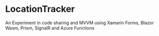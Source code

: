 # LocationTracker
An Experiment in code sharing and MVVM using Xamarin Forms, Blazor Wasm, Prism, SignalR and Azure Functions
